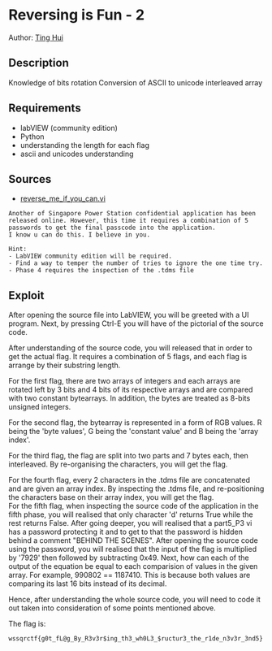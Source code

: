 # Reversing is Fun - 2
Author: [Ting Hui](https://github.com/ChanTingHui)

## Description

Knowledge of bits rotation
Conversion of ASCII to unicode
interleaved array


## Requirements 

- labVIEW (community edition)
- Python
- understanding the length for each flag
- ascii and unicodes understanding


## Sources

- [reverse_me_if_you_can.vi](https://github.com/ChanTingHui/wssqrctf/blob/main/reverse/ReversingIsFun-2/bin/reverse_me_if_you_can.7z)

```
Another of Singapore Power Station confidential application has been released online. However, this time it requires a combination of 5 passwords to get the final passcode into the application.
I know u can do this. I believe in you.

Hint: 
- LabVIEW community edition will be required.
- Find a way to temper the number of tries to ignore the one time try.
- Phase 4 requires the inspection of the .tdms file
```


## Exploit
After opening the source file into LabVIEW, you will be greeted with a UI program. Next, by pressing Ctrl-E you will have of the pictorial of the source code.
<br />

After understanding of the source code, you will released that in order to get the actual flag. It requires a combination of 5 flags, and each flag is arrange by their substring length.
<br />

For the first flag, there are two arrays of integers and each arrays are rotated left by 3 bits and 4 bits of its respective arrays and are compared with two constant bytearrays. In addition, the bytes are treated as 8-bits unsigned integers.
<br />

For the second flag, the bytearray is represented in a form of RGB values. R being the 'byte values', G being the 'constant value' and B being the 'array index'.
<br />

For the third flag, the flag are split into two parts and 7 bytes each, then interleaved. By re-organising the characters, you will get the flag.
<br />

For the fourth flag, every 2 characters in the .tdms file are concatenated and are given an array index. By inspecting the .tdms file, and re-positioning the characters base on their array index, you will get the flag.
<br />
For the fifth flag, when inspecting the source code of the application in the fifth phase, you will realised that only character 'd' returns True while the rest returns False. After going deeper, you will realised that a part5_P3 vi has a password protecting it and to get to that the password is hidden behind a comment "BEHIND THE SCENES". After opening the source code using the password, you will realised that the input of the flag is multiplied by '7929' then followed by subtracting 0x49. Next, how can each of the output of the equation be equal to each comparision of values in the given array. For example, 990802 == 1187410. This is because both values are comparing its last 16 bits instead of its decimal.

Hence, after understanding the whole source code, you will need to code it out taken into consideration of some points mentioned above.
<br />


The flag is:

```
wssqrctf{g0t_fL@g_By_R3v3r$ing_th3_wh0L3_$ructur3_the_r1de_n3v3r_3nd5}
```
